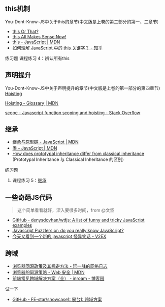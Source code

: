 ## this机制

You-Dont-Know-JS中关于this的章节(中文版是上卷的第二部分的第一、二章节)
* [this Or That?](https://github.com/getify/You-Dont-Know-JS/blob/master/this%20%26%20object%20prototypes/ch1.md)
* [this All Makes Sense Now!](https://github.com/getify/You-Dont-Know-JS/blob/master/this%20%26%20object%20prototypes/ch2.md)
* [this - JavaScript | MDN](https://developer.mozilla.org/en-US/docs/Web/JavaScript/Reference/Operators/this)
* [如何理解 JavaScript 中的 this 关键字？ - 知乎](https://github.com/FE-star/exercise4)

练习题
课程练习 4：辨认所有this

## 声明提升

You-Dont-Know-JS中关于声明提升的章节(中文版是上卷的第一部分的第四章节)
[Hoisting](https://github.com/getify/You-Dont-Know-JS/blob/master/scope%20%26%20closures/ch4.md)

[Hoisting - Glossary | MDN](https://developer.mozilla.org/en-US/docs/Glossary/Hoisting)

[scope - Javascript function scoping and hoisting - Stack Overflow](https://stackoverflow.com/questions/7506844/javascript-function-scoping-and-hoisting)

## 继承

* [继承与原型链 - JavaScript | MDN](https://developer.mozilla.org/zh-CN/docs/Web/JavaScript/Inheritance_and_the_prototype_chain)
* [类 - JavaScript | MDN](https://developer.mozilla.org/zh-CN/docs/Web/JavaScript/Reference/Classes)
* [How does prototypal inheritance differ from classical inheritance](https://github.com/kennymkchan/interview-questions-in-javascript#javascript--difference-inheritance) (Prototypal Inheritance 与 Classical Inheritance 的区别)

练习题

1. 课程练习 5：[继承](https://github.com/FE-star/execrise5)

## 一些奇葩JS代码

> 这个简单看看就好，深入要很多时间，from @文坚

* [GitHub - denysdovhan/wtfjs: A list of funny and tricky JavaScript examples](https://github.com/denysdovhan/wtfjs)
* [Javascript Puzzlers or: do you really know JavaScript?](http://javascript-puzzlers.herokuapp.com/)
* [今天又看到一个新的 javascript 怪异笑话 - V2EX](https://www.v2ex.com/t/447770)

## 跨域

* [浏览器同源政策及其规避方法 - 阮一峰的网络日志](http://www.ruanyifeng.com/blog/2016/04/same-origin-policy.html)
* [浏览器的同源策略 - Web 安全 | MDN](https://developer.mozilla.org/zh-CN/docs/Web/Security/Same-origin_policy)
* [前端常见跨域解决方案（全） - inroam - 博客园](https://www.cnblogs.com/roam/p/7520433.html)

试一下
* [GitHub - FE-star/showcase1: 展台1: 跨域方案](https://github.com/FE-star/showcase1)
